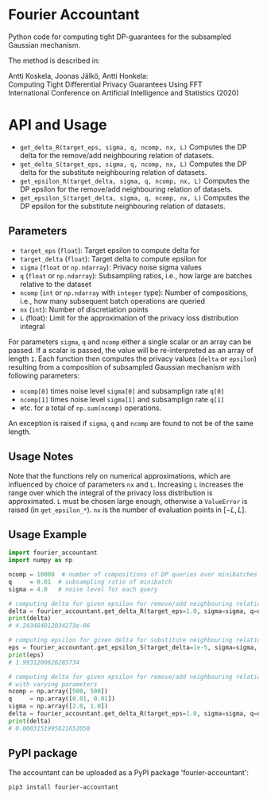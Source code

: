 # Fourier Accountant

Python code for computing tight DP-guarantees for the subsampled Gaussian mechanism.

The method is described in:

Antti Koskela, Joonas Jälkö, Antti Honkela:  
Computing Tight Differential Privacy Guarantees Using FFT  
International Conference on Artificial Intelligence and Statistics (2020)

# API and Usage

- `get_delta_R(target_eps, sigma, q, ncomp, nx, L)`
    Computes the DP delta for the remove/add neighbouring relation of datasets.
- `get_delta_S(target_eps, sigma, q, ncomp, nx, L)`
    Computes the DP delta for the substitute neighbouring relation of datasets.
- `get_epsilon_R(target_delta, sigma, q, ncomp, nx, L)`
    Computes the DP epsilon for the remove/add neighbouring relation of datasets.
- `get_epsilon_S(target_delta, sigma, q, ncomp, nx, L)`
    Computes the DP epsilon for the substitute neighbouring relation of datasets.

## Parameters
- `target_eps` (`float`): Target epsilon to compute delta for
- `target_delta` (`float`): Target delta to compute epsilon for
- `sigma` (`float` or `np.ndarray`): Privacy noise sigma values
- `q` (`float` or `np.ndarray`): Subsampling ratios, i.e., how large are batches relative to the dataset
- `ncomp` (`int` or `np.ndarray` with `integer` type): Number of compositions, i.e., how many subsequent batch operations are queried
- `nx` (`int`): Number of discretiation points
- `L` (float):  Limit for the approximation of the privacy loss distribution integral

For parameters `sigma`, `q` and `ncomp` either a single scalar or an array can be passed.
If a scalar is passed, the value will be re-interpreted as an array of length `1`. Each
function then computes the privacy values (`delta` or `epsilon`) resulting
from a composition of subsampled Gaussian mechanism with following parameters:
- `ncomp[0]` times noise level `sigma[0]` and subsamplign rate `q[0]`
- `ncomp[1]` times noise level `sigma[1]` and subsamplign rate `q[1]`
- etc.
for a total of `np.sum(ncomp)` operations.

An exception is raised if `sigma`, `q` and `ncomp` are found to not be of the
same length.


## Usage Notes

Note that the functions rely on numerical approximations, which are influenced
by choice of parameters `nx` and `L`. Increasing `L` increases the range over
which the integral of the privacy loss distribution is approximated. `L` must be chosen
large enough, otherwise a `ValueError` is raised (in `get_epsilon_*`).
`nx` is the number of evaluation points in $[-L,L]$.

## Usage Example

```python
import fourier_accountant
import numpy as np

ncomp = 10000  # number of compositions of DP queries over minibatches
q     = 0.01  # subsampling ratio of minibatch
sigma = 4.0   # noise level for each query

# computing delta for given epsilon for remove/add neighbouring relation
delta = fourier_accountant.get_delta_R(target_eps=1.0, sigma=sigma, q=q, ncomp=ncomp)
print(delta)
# 4.243484012034273e-06

# computing epsilon for given delta for substitute neighbouring relation
eps = fourier_accountant.get_epsilon_S(target_delta=1e-5, sigma=sigma, q=q, ncomp=ncomp)
print(eps)
# 1.9931200626285734

# computing delta for given epsilon for remove/add neighbouring relation
# with varying parameters
ncomp = np.array([500, 500])
q     = np.array([0.01, 0.01])
sigma = np.array([2.0, 1.0])
delta = fourier_accountant.get_delta_R(target_eps=1.0, sigma=sigma, q=q, ncomp=ncomp)
print(delta)
# 0.0003151995621652058
```

## PyPI package

The accountant can be uploaded as a PyPI package 'fourier-accountant': 

```pip3 install fourier-accountant```
